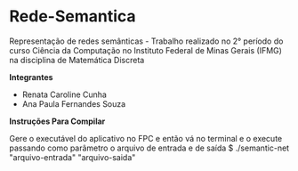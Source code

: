 # Rede-Semantica
Representação de redes semânticas - Trabalho realizado no 2° período do curso Ciência da Computação no Instituto Federal de Minas Gerais (IFMG) na disciplina de Matemática Discreta

**Integrantes**

   * Renata Caroline Cunha
   * Ana Paula Fernandes Souza

**Instruções Para Compilar**

Gere o executável do aplicativo no FPC e então vá no terminal e o execute passando como parâmetro o arquivo de entrada e de saída $ ./semantic-net "arquivo-entrada" "arquivo-saida"
